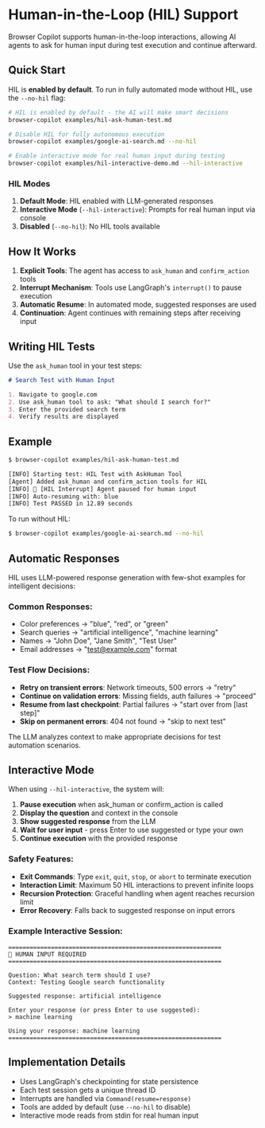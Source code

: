 # Human-in-the-Loop (HIL) Support

Browser Copilot supports human-in-the-loop interactions, allowing AI agents to ask for human input during test execution and continue afterward.

## Quick Start

HIL is **enabled by default**. To run in fully automated mode without HIL, use the `--no-hil` flag:

```bash
# HIL is enabled by default - the AI will make smart decisions
browser-copilot examples/hil-ask-human-test.md

# Disable HIL for fully autonomous execution
browser-copilot examples/google-ai-search.md --no-hil

# Enable interactive mode for real human input during testing
browser-copilot examples/hil-interactive-demo.md --hil-interactive
```

### HIL Modes

1. **Default Mode**: HIL enabled with LLM-generated responses
2. **Interactive Mode** (`--hil-interactive`): Prompts for real human input via console
3. **Disabled** (`--no-hil`): No HIL tools available

## How It Works

1. **Explicit Tools**: The agent has access to `ask_human` and `confirm_action` tools
2. **Interrupt Mechanism**: Tools use LangGraph's `interrupt()` to pause execution
3. **Automatic Resume**: In automated mode, suggested responses are used
4. **Continuation**: Agent continues with remaining steps after receiving input

## Writing HIL Tests

Use the `ask_human` tool in your test steps:

```markdown
# Search Test with Human Input

1. Navigate to google.com
2. Use ask_human tool to ask: "What should I search for?"
3. Enter the provided search term
4. Verify results are displayed
```

## Example

```bash
$ browser-copilot examples/hil-ask-human-test.md

[INFO] Starting test: HIL Test with AskHuman Tool
[Agent] Added ask_human and confirm_action tools for HIL
[INFO] 🔄 [HIL Interrupt] Agent paused for human input
[INFO] Auto-resuming with: blue
[INFO] Test PASSED in 12.89 seconds
```

To run without HIL:
```bash
$ browser-copilot examples/google-ai-search.md --no-hil
```

## Automatic Responses

HIL uses LLM-powered response generation with few-shot examples for intelligent decisions:

### Common Responses:
- Color preferences → "blue", "red", or "green"
- Search queries → "artificial intelligence", "machine learning"
- Names → "John Doe", "Jane Smith", "Test User"
- Email addresses → "test@example.com" format

### Test Flow Decisions:
- **Retry on transient errors**: Network timeouts, 500 errors → "retry"
- **Continue on validation errors**: Missing fields, auth failures → "proceed"
- **Resume from last checkpoint**: Partial failures → "start over from [last step]"
- **Skip on permanent errors**: 404 not found → "skip to next test"

The LLM analyzes context to make appropriate decisions for test automation scenarios.

## Interactive Mode

When using `--hil-interactive`, the system will:

1. **Pause execution** when ask_human or confirm_action is called
2. **Display the question** and context in the console
3. **Show suggested response** from the LLM
4. **Wait for user input** - press Enter to use suggested or type your own
5. **Continue execution** with the provided response

### Safety Features:

- **Exit Commands**: Type `exit`, `quit`, `stop`, or `abort` to terminate execution
- **Interaction Limit**: Maximum 50 HIL interactions to prevent infinite loops
- **Recursion Protection**: Graceful handling when agent reaches recursion limit
- **Error Recovery**: Falls back to suggested response on input errors

### Example Interactive Session:

```
============================================================
🤔 HUMAN INPUT REQUIRED
============================================================

Question: What search term should I use?
Context: Testing Google search functionality

Suggested response: artificial intelligence

Enter your response (or press Enter to use suggested):
> machine learning

Using your response: machine learning
============================================================
```

## Implementation Details

- Uses LangGraph's checkpointing for state persistence
- Each test session gets a unique thread ID
- Interrupts are handled via `Command(resume=response)`
- Tools are added by default (use `--no-hil` to disable)
- Interactive mode reads from stdin for real human input